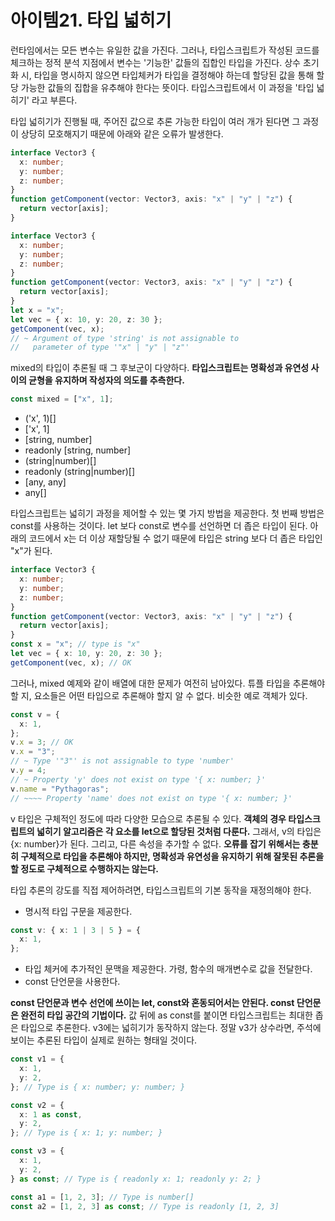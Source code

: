 # 아이템21. 타입 넓히기

런타임에서는 모든 변수는 유일한 값을 가진다. 그러나, 타입스크립트가 작성된 코드를 체크하는 정적 분석 지점에서
변수는 '기능한' 값들의 집합인 타입을 가진다. 상수 초기화 시, 타입을 명시하지 않으면 타입체커가 타입을 결정해야 하는데
할당된 값을 통해 할당 가능한 값들의 집합을 유추해야 한다는 뜻이다. 타입스크립트에서 이 과정을 '타입 넓히기' 라고 부른다.

타입 넓히기가 진행될 때, 주어진 값으로 추론 가능한 타입이 여러 개가 된다면 그 과정이 상당히 모호해지기 때문에 아래와 같은 오류가 발생한다.

```ts
interface Vector3 {
  x: number;
  y: number;
  z: number;
}
function getComponent(vector: Vector3, axis: "x" | "y" | "z") {
  return vector[axis];
}

interface Vector3 {
  x: number;
  y: number;
  z: number;
}
function getComponent(vector: Vector3, axis: "x" | "y" | "z") {
  return vector[axis];
}
let x = "x";
let vec = { x: 10, y: 20, z: 30 };
getComponent(vec, x);
// ~ Argument of type 'string' is not assignable to
//   parameter of type '"x" | "y" | "z"'
```

mixed의 타입이 추론될 때 그 후보군이 다양하다. **타입스크립트는 명확성과 유연성 사이의 균형을 유지하며 작성자의 의도를 추측한다.**

```ts
const mixed = ["x", 1];
```

- ('x', 1)[]
- ['x', 1]
- [string, number]
- readonly [string, number]
- (string|number)[]
- readonly (string|number)[]
- [any, any]
- any[]

타입스크립트는 넓히기 과정을 제어할 수 있는 몇 가지 방법을 제공한다. 첫 번째 방법은 const를 사용하는 것이다.
let 보다 const로 변수를 선언하면 더 좁은 타입이 된다. 아래의 코드에서 x는 더 이상 재할당될 수 없기 때문에 타입은 string 보다
더 좁은 타입인 "x"가 된다.

```ts
interface Vector3 {
  x: number;
  y: number;
  z: number;
}
function getComponent(vector: Vector3, axis: "x" | "y" | "z") {
  return vector[axis];
}
const x = "x"; // type is "x"
let vec = { x: 10, y: 20, z: 30 };
getComponent(vec, x); // OK
```

그러나, mixed 예제와 같이 배열에 대한 문제가 여전히 남아있다. 튜플 타입을 추론해야 할 지, 요소들은 어떤 타입으로 추론해야 할지 알 수 없다.
비슷한 예로 객체가 있다.

```ts
const v = {
  x: 1,
};
v.x = 3; // OK
v.x = "3";
// ~ Type '"3"' is not assignable to type 'number'
v.y = 4;
// ~ Property 'y' does not exist on type '{ x: number; }'
v.name = "Pythagoras";
// ~~~~ Property 'name' does not exist on type '{ x: number; }'
```

v 타입은 구체적인 정도에 따라 다양한 모습으로 추론될 수 있다. **객체의 경우 타입스크립트의 넓히기 알고리즘은 각 요소를 let으로 할당된 것처럼 다룬다.** 그래서, v의 타입은 {x: number}가 된다. 그리고, 다른 속성을 추가할 수 없다. **오류를 잡기 위해서는 충분히 구체적으로 타입을 추론해야 하지만, 명확성과 유연성을 유지하기 위해 잘못된 추론을 할 정도로 구체적으로 수행하지는 않는다.**

타입 추론의 강도를 직접 제어하려면, 타입스크립트의 기본 동작을 재정의해야 한다.

- 명시적 타입 구문을 제공한다.

```ts
const v: { x: 1 | 3 | 5 } = {
  x: 1,
};
```

- 타입 체커에 추가적인 문맥을 제공한다. 가령, 함수의 매개변수로 값을 전달한다.
- const 단언문을 사용한다.

**const 단언문과 변수 선언에 쓰이는 let, const와 혼동되어서는 안된다. const 단언문은 완전히 타입 공간의 기법이다.**
값 뒤에 as const를 붙이면 타입스크립트는 최대한 좁은 타입으로 추론한다. v3에는 넓히기가 동작하지 않는다.
정말 v3가 상수라면, 주석에 보이는 추론된 타입이 실제로 원하는 형태일 것이다.

```ts
const v1 = {
  x: 1,
  y: 2,
}; // Type is { x: number; y: number; }

const v2 = {
  x: 1 as const,
  y: 2,
}; // Type is { x: 1; y: number; }

const v3 = {
  x: 1,
  y: 2,
} as const; // Type is { readonly x: 1; readonly y: 2; }
```

```ts
const a1 = [1, 2, 3]; // Type is number[]
const a2 = [1, 2, 3] as const; // Type is readonly [1, 2, 3]
```
